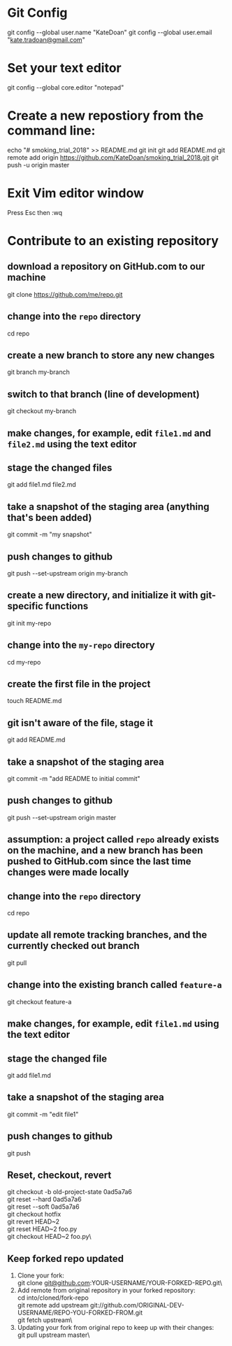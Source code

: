 # Git Config
git config --global user.name "KateDoan"
git config --global user.email "kate.tradoan@gmail.com"

# Set your text editor
git config --global core.editor "notepad"

# Create a new repostiory from the command line:
echo "# smoking_trial_2018" >> README.md
git init
git add README.md
git remote add origin https://github.com/KateDoan/smoking_trial_2018.git
git push -u origin master

# Exit Vim editor window
Press Esc then :wq

# Contribute to an existing repository
## download a repository on GitHub.com to our machine
git clone https://github.com/me/repo.git

## change into the `repo` directory
cd repo

## create a new branch to store any new changes
git branch my-branch

## switch to that branch (line of development)
git checkout my-branch

## make changes, for example, edit `file1.md` and `file2.md` using the text editor

## stage the changed files
git add file1.md file2.md

## take a snapshot of the staging area (anything that's been added)
git commit -m "my snapshot"

## push changes to github
git push --set-upstream origin my-branch

## create a new directory, and initialize it with git-specific functions
git init my-repo

## change into the `my-repo` directory
cd my-repo

## create the first file in the project
touch README.md

## git isn't aware of the file, stage it
git add README.md

## take a snapshot of the staging area
git commit -m "add README to initial commit"

## push changes to github
git push --set-upstream origin master

## assumption: a project called `repo` already exists on the machine, and a new branch has been pushed to GitHub.com since the last time changes were made locally

## change into the `repo` directory
cd repo

## update all remote tracking branches, and the currently checked out branch
git pull

## change into the existing branch called `feature-a`
git checkout feature-a

## make changes, for example, edit `file1.md` using the text editor

## stage the changed file
git add file1.md

## take a snapshot of the staging area
git commit -m "edit file1"

## push changes to github
git push

## Reset, checkout, revert
git checkout -b old-project-state 0ad5a7a6\
git reset --hard 0ad5a7a6\
git reset --soft 0ad5a7a6\
git checkout hotfix\
git revert HEAD~2\
git reset HEAD~2 foo.py\
git checkout HEAD~2 foo.py\

## Keep forked repo updated
1. Clone your fork:\
git clone git@github.com:YOUR-USERNAME/YOUR-FORKED-REPO.git\
2. Add remote from original repository in your forked repository:\
cd into/cloned/fork-repo\
git remote add upstream git://github.com/ORIGINAL-DEV-USERNAME/REPO-YOU-FORKED-FROM.git\
git fetch upstream\
3. Updating your fork from original repo to keep up with their changes:\
git pull upstream master\